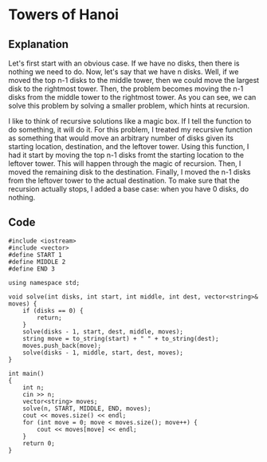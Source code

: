 # Towers of Hanoi
## Explanation
Let's first start with an obvious case. If we have no disks, then there is nothing we need 
to do. Now, let's say that we have n disks. Well, if we moved the top n-1 disks to the middle 
tower, then we could move the largest disk to the rightmost tower. Then, the problem becomes 
moving the n-1 disks from the middle tower to the rightmost tower. As you can see, we can 
solve this problem by solving a smaller problem, which hints at recursion.

I like to think of recursive solutions like a magic box. If I tell the function to do 
something, it will do it. For this problem, I treated my recursive function as something 
that would move an arbitrary number of disks given its starting location, destination, and 
the leftover tower. Using this function, I had it start by moving the top n-1 disks fromt 
the starting location to the leftover tower. This will happen through the magic of recursion. 
Then, I moved the remaining disk to the destination. Finally, I moved the n-1 disks from the 
leftover tower to the actual destination. To make sure that the recursion actually stops, I 
added a base case: when you have 0 disks, do nothing. 
## Code
    #include <iostream>
    #include <vector>
    #define START 1
    #define MIDDLE 2
    #define END 3

    using namespace std;

    void solve(int disks, int start, int middle, int dest, vector<string>& moves) {
        if (disks == 0) {
            return;
        }
        solve(disks - 1, start, dest, middle, moves);
        string move = to_string(start) + " " + to_string(dest);
        moves.push_back(move);
        solve(disks - 1, middle, start, dest, moves);
    }

    int main()
    {
        int n;
        cin >> n;
        vector<string> moves;
        solve(n, START, MIDDLE, END, moves);
        cout << moves.size() << endl;
        for (int move = 0; move < moves.size(); move++) {
            cout << moves[move] << endl;
        }
        return 0;
    }